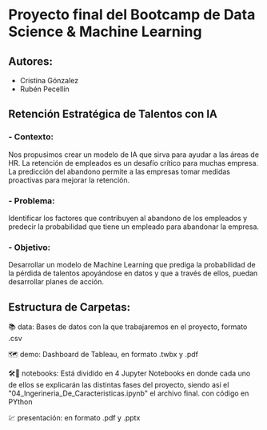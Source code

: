 # Proyecto final del Bootcamp de Data Science & Machine Learning

## Autores:
- Cristina Gónzalez
- Rubén Pecellín

## Retención Estratégica de Talentos con IA

### - Contexto:
Nos propusimos crear un modelo de IA que sirva para ayudar a las áreas de HR.
La retención de empleados es un desafío crítico para muchas empresa. La predicción del abandono permite a las empresas tomar medidas proactivas para mejorar la retención.

### - Problema:
Identificar los factores que contribuyen al abandono de los empleados y predecir la probabilidad que tiene un empleado para abandonar la empresa.

### - Objetivo:
Desarrollar un modelo de Machine Learning que prediga la probabilidad de la pérdida de talentos apoyándose en datos y que a través de ellos, puedan desarrollar planes de acción.



## Estructura de Carpetas:

📚 data: Bases de datos con la que trabajaremos en el proyecto, formato .csv

🗺️ demo: Dashboard de Tableau, en formato .twbx y .pdf

🛠️🐍 notebooks: Está dividido en 4 Jupyter Notebooks en donde cada uno de ellos se explicarán las distintas fases del proyecto, siendo así el "04_Ingerineria_De_Caracteristicas.ipynb" el archivo final. con código en PYthon

💹 presentación: en formato .pdf y .pptx

  
